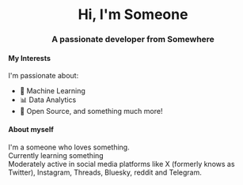 <h1 align="center">Hi, I'm Someone</h1>
<h3 align="center">A passionate developer from Somewhere</h3>

#### My Interests
I'm passionate about:
- 🤖 Machine Learning
- 📊 Data Analytics
- 🌿 Open Source, and something much more!

#### About myself
I'm a someone who loves something.
<br>
Currently learning something
<br>
Moderately active in social media platforms like X (formerly knows as Twitter), Instagram, Threads, Bluesky, reddit and Telegram.
